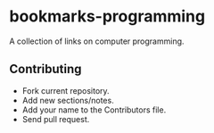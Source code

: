 # bookmarks-programming

A collection of links on computer programming.

## Contributing

  * Fork current repository.
  * Add new sections/notes.
  * Add your name to the Contributors file.
  * Send pull request.
